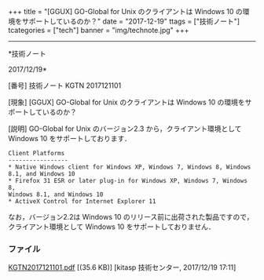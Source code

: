 ﻿+++
title = "[GGUX] GO-Global for Unix のクライアントは Windows 10 の環境をサポートしているのか？"
date = "2017-12-19"
ttags = ["技術ノート"]
tcategories = ["tech"]
banner = "img/technote.jpg"
+++

-----------------------------------------------------------------------------------------------------------------------------

*技術ノート

2017/12/19*


[番号]
技術ノート KGTN 2017121101

[現象]
[GGUX] GO-Global for Unix のクライアントは Windows 10
の環境をサポートしているのか？

[説明]
GO-Global for Unix のバージョン2.3 から，クライアント環境としてWindows
10 をサポートしております．

    Client Platforms
    -----------------
    * Native Windows client for Windows XP, Windows 7, Windows 8, Windows 8.1, and Windows 10
    * Firefox 31 ESR or later plug-in for Windows XP, Windows 7, Windows 8,
    Windows 8.1, and Windows 10
    * ActiveX Control for Internet Explorer 11

なお，バージョン2.2は Windows 10
のリリース前に出荷された製品ですので，クライアント環境として Windows 10
をサポートしておりません．


### ファイル

 
 


[KGTN2017121101.pdf](http://techreport.kitasp.net/attachments/download/3912/KGTN2017121101.pdf)
 [(35.6 KB)] [kitasp 技術センター, 2017/12/19
17:11]


 


 

